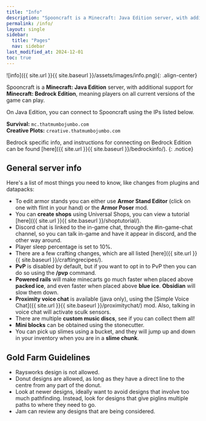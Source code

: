 ```yaml
---
title: "Info"
description: "Spooncraft is a Minecraft: Java Edition server, with additional support for Minecraft: Bedrock Edition, meaning players on all current versions of the game can play."
permalink: /info/
layout: single
sidebar:
  title: "Pages"
  nav: sidebar
last_modified_at: 2024-12-01
toc: true
---
```


![info]({{ site.url }}{{ site.baseurl }}/assets/images/info.png){: .align-center}

Spooncraft is a **Minecraft: Java Edition** server, with additional support for **Minecraft: Bedrock Edition**, meaning players on all current versions of the game can play.

On Java Edition, you can connect to Spooncraft using the IPs listed below.

**Survival:** `mc.thatmumbojumbo.com` \
**Creative Plots:** `creative.thatmumbojumbo.com`

Bedrock specific info, and instructions for connecting on Bedrock Edition can be found [here]({{ site.url }}{{ site.baseurl }}/bedrockinfo/).
{: .notice}

## General server info

Here's a list of most things you need to know, like changes from plugins and datapacks:
- To edit armor stands you can either use **Armor Stand Editor** (click on one with flint in your hand) or the **Armor Poser** mod.
- You can **create shops** using Universal Shops, you can view a tutorial [here]({{ site.url }}{{ site.baseurl }}/shoptutorial/).
- Discord chat is linked to the in-game chat, through the #in-game-chat channel, so you can talk in-game and have it appear in discord, and the other way around.
- Player sleep percentage is set to 10%.
- There are a few crafting changes, which are all listed [here]({{ site.url }}{{ site.baseurl }}/craftingrecipes/).
- **PvP** is disabled by default, but if you want to opt in to PvP then you can do so using the **/pvp** command.
- **Powered rails** will make minecarts go much faster when placed above **packed ice**, and even faster when placed above **blue ice**. **Obsidian** will slow them down.
- **Proximity voice chat** is available (java only), using the [Simple Voice Chat]({{ site.url }}{{ site.baseurl }}/proximitychat/) mod. Also, talking in voice chat will activate sculk sensors.
- There are multiple **custom music discs**, see if you can collect them all!
- **Mini blocks** can be obtained using the stonecutter.
- You can pick up slimes using a bucket, and they will jump up and down in your inventory when you are in a **slime chunk**.

## Gold Farm Guidelines
- Raysworks design is not allowed.
- Donut designs are allowed, as long as they have a direct line to the centre from any part of the donut.
- Look at newer designs, ideally want to avoid designs that involve too much pathfinding. Instead, look for designs that give piglins multiple paths to where they need to go.
- Jam can review any designs that are being considered.